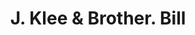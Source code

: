 ---
doi: 10.7916/D85B1DMF
date_other: '1870'
date_other_textual: 1870-1879
form: printed ephemera
genre:
- Invoices
name:
- J. Klee & Brother
object_in_context_url: https://biggert.cul.columbia.edu/items/view/ave_biggert_01472
subject_hierarchical_geographic:
- Pittsburgh, Pennsylvania, United States
subject_name:
- J. Klee & Brother
title: J. Klee & Brother. Bill
sort_title: J. Klee & Brother. Bill
call_number: ave_biggert_01472
coordinates:
- 40.439722222222215,-79.97638888888889
pid: ave_biggert_01472
identifiers: ave_biggert_01472
permalink: /biggert/ave_biggert_01472/
layout: iiif-image-page
---